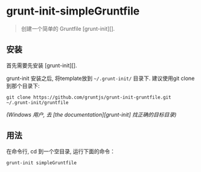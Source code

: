 # grunt-init-simpleGruntfile

> 创建一个简单的 Gruntfile [grunt-init][].


## 安装
首先需要先安装 [grunt-init][].

grunt-init 安装之后, 将template放到 `~/.grunt-init/` 目录下. 建议使用git clone 到那个目录下:

```
git clone https://github.com/gruntjs/grunt-init-gruntfile.git ~/.grunt-init/gruntfile
```

_(Windows 用户, 去 [the documentation][grunt-init] 找正确的目标目录)_

## 用法

在命令行, cd 到一个空目录, 运行下面的命令：

```
grunt-init simpleGruntfile
```


